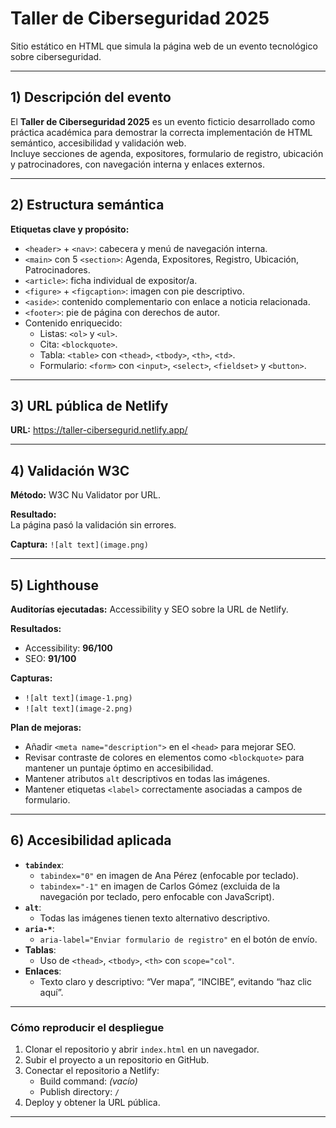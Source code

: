 # Taller de Ciberseguridad 2025

Sitio estático en HTML que simula la página web de un evento tecnológico sobre ciberseguridad.

---

## 1) Descripción del evento
El **Taller de Ciberseguridad 2025** es un evento ficticio desarrollado como práctica académica para demostrar la correcta implementación de HTML semántico, accesibilidad y validación web.  
Incluye secciones de agenda, expositores, formulario de registro, ubicación y patrocinadores, con navegación interna y enlaces externos.

---

## 2) Estructura semántica

**Etiquetas clave y propósito:**
- `<header>` + `<nav>`: cabecera y menú de navegación interna.
- `<main>` con 5 `<section>`: Agenda, Expositores, Registro, Ubicación, Patrocinadores.
- `<article>`: ficha individual de expositor/a.
- `<figure>` + `<figcaption>`: imagen con pie descriptivo.
- `<aside>`: contenido complementario con enlace a noticia relacionada.
- `<footer>`: pie de página con derechos de autor.
- Contenido enriquecido:
  - Listas: `<ol>` y `<ul>`.
  - Cita: `<blockquote>`.
  - Tabla: `<table>` con `<thead>`, `<tbody>`, `<th>`, `<td>`.
  - Formulario: `<form>` con `<input>`, `<select>`, `<fieldset>` y `<button>`.

---

## 3) URL pública de Netlify
**URL:** https://taller-cibersegurid.netlify.app/

---

## 4) Validación W3C

**Método:** W3C Nu Validator por URL.

**Resultado:**  
La página pasó la validación sin errores.

**Captura:** `![alt text](image.png)`

---

## 5) Lighthouse

**Auditorías ejecutadas:** Accessibility y SEO sobre la URL de Netlify.

**Resultados:**
- Accessibility: **96/100**
- SEO: **91/100**

**Capturas:**
- `![alt text](image-1.png)`
- `![alt text](image-2.png)`

**Plan de mejoras:**
- Añadir `<meta name="description">` en el `<head>` para mejorar SEO.
- Revisar contraste de colores en elementos como `<blockquote>` para mantener un puntaje óptimo en accesibilidad.
- Mantener atributos `alt` descriptivos en todas las imágenes.
- Mantener etiquetas `<label>` correctamente asociadas a campos de formulario.

---

## 6) Accesibilidad aplicada

- **`tabindex`**:
  - `tabindex="0"` en imagen de Ana Pérez (enfocable por teclado).
  - `tabindex="-1"` en imagen de Carlos Gómez (excluida de la navegación por teclado, pero enfocable con JavaScript).
- **`alt`**:
  - Todas las imágenes tienen texto alternativo descriptivo.
- **`aria-*`**:
  - `aria-label="Enviar formulario de registro"` en el botón de envío.
- **Tablas**:
  - Uso de `<thead>`, `<tbody>`, `<th>` con `scope="col"`.
- **Enlaces**:
  - Texto claro y descriptivo: “Ver mapa”, “INCIBE”, evitando “haz clic aquí”.

---

### Cómo reproducir el despliegue
1. Clonar el repositorio y abrir `index.html` en un navegador.
2. Subir el proyecto a un repositorio en GitHub.
3. Conectar el repositorio a Netlify:
   - Build command: *(vacío)*  
   - Publish directory: `/`  
4. Deploy y obtener la URL pública.

---
